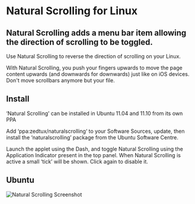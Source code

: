 # Natural Scrolling for Linux

## Natural Scrolling adds a menu bar item allowing the direction of scrolling to be toggled.

Use Natural Scrolling to reverse the direction of scrolling on your Linux.  

With Natural Scrolling, you push your fingers upwards to move the page content upwards (and downwards for downwards) just like on iOS devices.  
Don't move scrollbars anymore but your file.

## Install
‘Natural Scrolling’ can be installed in Ubuntu 11.04 and 11.10 from its own PPA

Add ‘ppa:zedtux/naturalscrolling‘ to your Software Sources, update, then install the ‘naturalscrolling’ package from the Ubuntu Software Centre.

Launch the applet using the Dash, and toggle Natural Scrolling using the Application Indicator present in the top panel. 
When Natural Scrolling is active a small ‘tick’ will be shown. Click again to disable it.

## Ubuntu
![Natural Scrolling Screenshot](http://dl.dropbox.com/u/1111373/NaturalScrolling/Screenshot.png)


